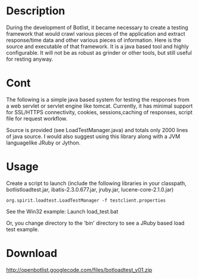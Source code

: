 # Description #

During the development of Botlist, it became necessary to create a testing framework  that would crawl various pieces of the application and extract response/time data and other various pieces of information. Here is the source and executable of that framework. It is a java based tool and highly configurable.  It will not be as robust as grinder or other tools, but still useful for resting anyway.

# Cont #

The following is a simple java based system for testing the responses from a web servlet  or servlet engine like tomcat. Currently, it has minimal support for SSL/HTTPS connectivity, cookies, sessions,caching of responses, script file for request workflow.

Source is provided (see LoadTestManager.java) and totals only 2000 lines of java source. I would also suggest using this library along with a JVM languagelike JRuby or Jython.

# Usage #

Create a script to launch
(include the following libraries in your classpath, botlistloadtest.jar, ibatis-2.3.0.677.jar, jruby.jar, lucene-core-2.1.0.jar)

```
org.spirit.loadtest.LoadTestManager -f testclient.properties
```

See the Win32 example:
Launch load\_test.bat

Or, you change directory to the 'bin' directory to see a JRuby based load test example.

# Download #

http://openbotlist.googlecode.com/files/botloadtest_v01.zip